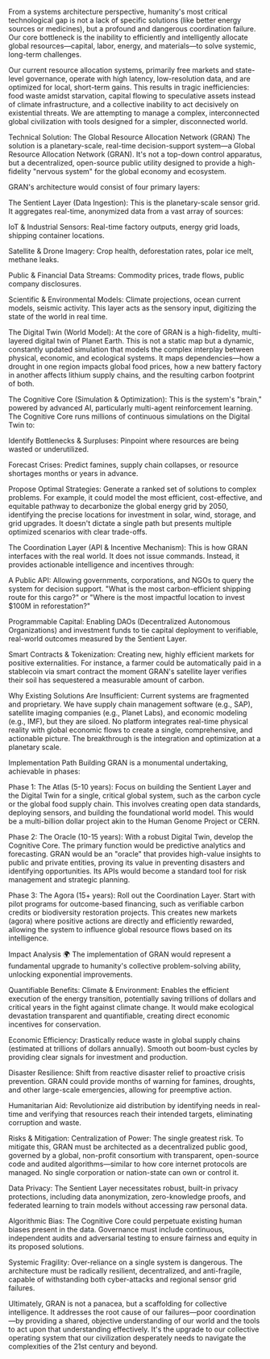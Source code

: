 From a systems architecture perspective, humanity's most critical technological gap is not a lack of specific solutions (like better energy sources or medicines), but a profound and dangerous coordination failure. Our core bottleneck is the inability to efficiently and intelligently allocate global resources—capital, labor, energy, and materials—to solve systemic, long-term challenges.

Our current resource allocation systems, primarily free markets and state-level governance, operate with high latency, low-resolution data, and are optimized for local, short-term gains. This results in tragic inefficiencies: food waste amidst starvation, capital flowing to speculative assets instead of climate infrastructure, and a collective inability to act decisively on existential threats. We are attempting to manage a complex, interconnected global civilization with tools designed for a simpler, disconnected world.

Technical Solution: The Global Resource Allocation Network (GRAN)
The solution is a planetary-scale, real-time decision-support system—a Global Resource Allocation Network (GRAN). It's not a top-down control apparatus, but a decentralized, open-source public utility designed to provide a high-fidelity "nervous system" for the global economy and ecosystem.

GRAN's architecture would consist of four primary layers:

The Sentient Layer (Data Ingestion): This is the planetary-scale sensor grid. It aggregates real-time, anonymized data from a vast array of sources:

IoT & Industrial Sensors: Real-time factory outputs, energy grid loads, shipping container locations.

Satellite & Drone Imagery: Crop health, deforestation rates, polar ice melt, methane leaks.

Public & Financial Data Streams: Commodity prices, trade flows, public company disclosures.

Scientific & Environmental Models: Climate projections, ocean current models, seismic activity.
This layer acts as the sensory input, digitizing the state of the world in real time.

The Digital Twin (World Model): At the core of GRAN is a high-fidelity, multi-layered digital twin of Planet Earth. This is not a static map but a dynamic, constantly updated simulation that models the complex interplay between physical, economic, and ecological systems. It maps dependencies—how a drought in one region impacts global food prices, how a new battery factory in another affects lithium supply chains, and the resulting carbon footprint of both.

The Cognitive Core (Simulation & Optimization): This is the system's "brain," powered by advanced AI, particularly multi-agent reinforcement learning. The Cognitive Core runs millions of continuous simulations on the Digital Twin to:

Identify Bottlenecks & Surpluses: Pinpoint where resources are being wasted or underutilized.

Forecast Crises: Predict famines, supply chain collapses, or resource shortages months or years in advance.

Propose Optimal Strategies: Generate a ranked set of solutions to complex problems. For example, it could model the most efficient, cost-effective, and equitable pathway to decarbonize the global energy grid by 2050, identifying the precise locations for investment in solar, wind, storage, and grid upgrades. It doesn't dictate a single path but presents multiple optimized scenarios with clear trade-offs.

The Coordination Layer (API & Incentive Mechanism): This is how GRAN interfaces with the real world. It does not issue commands. Instead, it provides actionable intelligence and incentives through:

A Public API: Allowing governments, corporations, and NGOs to query the system for decision support. "What is the most carbon-efficient shipping route for this cargo?" or "Where is the most impactful location to invest $100M in reforestation?"

Programmable Capital: Enabling DAOs (Decentralized Autonomous Organizations) and investment funds to tie capital deployment to verifiable, real-world outcomes measured by the Sentient Layer.

Smart Contracts & Tokenization: Creating new, highly efficient markets for positive externalities. For instance, a farmer could be automatically paid in a stablecoin via smart contract the moment GRAN's satellite layer verifies their soil has sequestered a measurable amount of carbon.

Why Existing Solutions Are Insufficient: Current systems are fragmented and proprietary. We have supply chain management software (e.g., SAP), satellite imaging companies (e.g., Planet Labs), and economic modeling (e.g., IMF), but they are siloed. No platform integrates real-time physical reality with global economic flows to create a single, comprehensive, and actionable picture. The breakthrough is the integration and optimization at a planetary scale.

Implementation Path
Building GRAN is a monumental undertaking, achievable in phases:

Phase 1: The Atlas (5-10 years): Focus on building the Sentient Layer and the Digital Twin for a single, critical global system, such as the carbon cycle or the global food supply chain. This involves creating open data standards, deploying sensors, and building the foundational world model. This would be a multi-billion dollar project akin to the Human Genome Project or CERN.

Phase 2: The Oracle (10-15 years): With a robust Digital Twin, develop the Cognitive Core. The primary function would be predictive analytics and forecasting. GRAN would be an "oracle" that provides high-value insights to public and private entities, proving its value in preventing disasters and identifying opportunities. Its APIs would become a standard tool for risk management and strategic planning.

Phase 3: The Agora (15+ years): Roll out the Coordination Layer. Start with pilot programs for outcome-based financing, such as verifiable carbon credits or biodiversity restoration projects. This creates new markets (agora) where positive actions are directly and efficiently rewarded, allowing the system to influence global resource flows based on its intelligence.

Impact Analysis 🌍
The implementation of GRAN would represent a fundamental upgrade to humanity's collective problem-solving ability, unlocking exponential improvements.

Quantifiable Benefits:
Climate & Environment: Enables the efficient execution of the energy transition, potentially saving trillions of dollars and critical years in the fight against climate change. It would make ecological devastation transparent and quantifiable, creating direct economic incentives for conservation.

Economic Efficiency: Drastically reduce waste in global supply chains (estimated at trillions of dollars annually). Smooth out boom-bust cycles by providing clear signals for investment and production.

Disaster Resilience: Shift from reactive disaster relief to proactive crisis prevention. GRAN could provide months of warning for famines, droughts, and other large-scale emergencies, allowing for preemptive action.

Humanitarian Aid: Revolutionize aid distribution by identifying needs in real-time and verifying that resources reach their intended targets, eliminating corruption and waste.

Risks & Mitigation:
Centralization of Power: The single greatest risk. To mitigate this, GRAN must be architected as a decentralized public good, governed by a global, non-profit consortium with transparent, open-source code and audited algorithms—similar to how core internet protocols are managed. No single corporation or nation-state can own or control it.

Data Privacy: The Sentient Layer necessitates robust, built-in privacy protections, including data anonymization, zero-knowledge proofs, and federated learning to train models without accessing raw personal data.

Algorithmic Bias: The Cognitive Core could perpetuate existing human biases present in the data. Governance must include continuous, independent audits and adversarial testing to ensure fairness and equity in its proposed solutions.

Systemic Fragility: Over-reliance on a single system is dangerous. The architecture must be radically resilient, decentralized, and anti-fragile, capable of withstanding both cyber-attacks and regional sensor grid failures.

Ultimately, GRAN is not a panacea, but a scaffolding for collective intelligence. It addresses the root cause of our failures—poor coordination—by providing a shared, objective understanding of our world and the tools to act upon that understanding effectively. It's the upgrade to our collective operating system that our civilization desperately needs to navigate the complexities of the 21st century and beyond.
